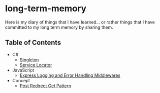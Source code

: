 # long-term-memory

Here is my diary of things that I have learned... or rather things that I have committed to my long term memory by sharing them.

## Table of Contents

- C#
  - [Singleton](https://github.com/AhmetKuris/long-term-memory/tree/main/Singleton)
  - [Service Locator](https://github.com/AhmetKuris/long-term-memory/tree/main/ServiceLocator)
- JavaScript
  - [Express Logging and Error Handling Middlewares](https://github.com/AhmetKuris/long-term-memory/tree/main/express-logging-and-error-handling-middleware)
- Concept
  - [Post Redirect Get Pattern](https://github.com/AhmetKuris/long-term-memory/tree/main/post-redirect-get)
